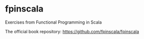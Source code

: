 fpinscala
=========

Exercises from Functional Programming in Scala

The official book repository: https://github.com/fpinscala/fpinscala
